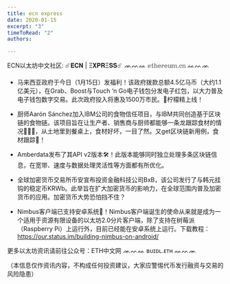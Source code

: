 ```yaml
---
title: ecn express
date: 2020-01-15
excerpt: "3"
timeToRead: "2"
authors: 

---
```

ECN以太坊中文社区:
☄️𝐄𝐂𝐍 | Ξ𝐗𝐏𝐑Ξ𝐒𝐒☄️
ᨏᨓᨐ 𝕖𝕥𝕙𝕖𝕣𝕖𝕦𝕞.𝕔𝕟 ᨐᨓᨏ

* 马来西亚政府于今日（1月15日）发福利！该政府拨款总额4.5亿马币（大约1.1亿美元），在Grab、Boost与Touch ‘n Go电子钱包分发电子红包，以大力普及电子钱包数字交易。此次政府投入将惠及1500万市民。🍋柠檬精上线！


* 厨师Aarón Sánchez加入IBM公司的食物信任项目，与IBM共同创造基于区块链的食物链。该项目旨在让生产者、销售商与厨师都能够一条龙跟踪食材的情况🥬🥒🌽，从土地里到餐桌上，食材好坏，一目了然。又get区块链新用例，食材跟踪🥕！


* Amberdata发布了其API v2版本🛠！此版本能够同时独立处理多条区块链信息，在宽带、速度与数据处理灵活性等方面都有所优化。


* 全球加密货币交易所币安宣布投资金融科技公司BxB，该公司发行了与韩元挂钩的稳定币KRWb。此举旨在扩大加密货币的影响力，在全球范围内普及加密货币的应用。加密货币大势恐怕挡不住？


* Nimbus客户端已支持安卓系统🦄！Nimbus客户端诞生的使命从来就是成为一个适用于资源有限设备的以太坊2.0分片客户端，除了支持在树莓派（Raspberry Pi）上运行外，目前已经能在安卓系统上运行。下载教程：https://our.status.im/building-nimbus-on-android/

更多以太坊资讯请前往公众号：ETH中文网
ᨏᨓᨐ ʙᴜɪᴅʟ.ᴇᴛʜ ᨐᨓᨏ

（本信息仅作资讯内容，不构成任何投资建议，大家应警惕代币发行融资与交易的风险隐患）